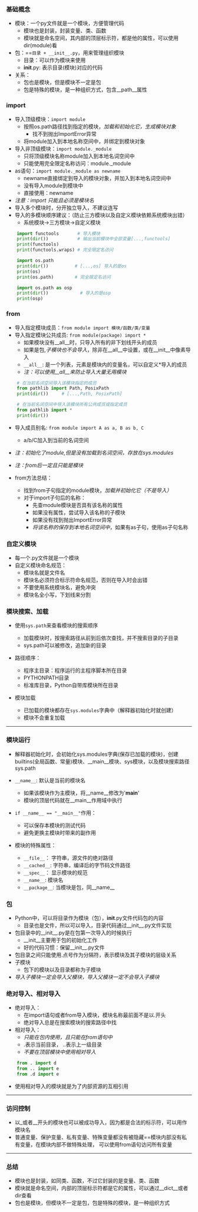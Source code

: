### 基础概念
- 模块：一个py文件就是一个模块，方便管理代码
    - 模块也是封装，封装变量、类、函数
    - 模块就是命名空间，其内部的顶层标示符，都是他的属性，可以使用dir(module)看
- 包：==`目录 + __init__.py`，用来管理组织模块
    - 目录：可以作为模块来使用
    - __init__.py: 表示目录(模块)对应的代码
- 关系：
    - 包也是模块，但是模块不一定是包
    - 包是特殊的模块，是一种组织方式，包含__path__属性

### import
- 导入顶级模块：`import module`
    - 按照os.path路径找到指定的模块，*加载和初始化它，生成模块对象*
        - 找不到抛出ImportError异常
    - 将module加入到本地名称空间中，并绑定到模块对象
- 导入非顶级模块：`import module._module`
    - 只将顶级模块名称module加入到本地名词空间中
    - 只能使用完全限定名称访问：module._module
- as语句：`import module._module as newname`
    - newname直接绑定到导入的模块对象，并加入到本地名词空间中
    - 没有导入module到模块中
    - 直接使用：newname
- *注意：import 只能且必须是模块名*
- 导入多个模块时，分开独立导入，不建议连写
- 导入的多模块顺序建议：（防止三方模块以及自定义模块依赖系统模块出错）
    - 系统模块->三方模块->自定义模块
```Python
    import functools       # 导入模块
    print(dir())           # 输出当前模块中全部变量[...,functools]
    print(functools)
    print(functools.wraps) # 完全限定名访问

    import os.path
    print(dir())          # [...,os] 导入的是os
    print(os)
    print(os.path)        # 完全限定名访问

    import os.path as osp
    print(dir())            # 导入的是osp
    print(osp)
```

### from
- 导入指定模块成员：`from module import 模块/函数/类/变量`
- 导入指定模块公共成员: `from module(package) import *`
    - 如果模块没有__all__时，只导入所有的非下划线开头的成员
    - 如果是包,*子模块也不会导入*，除非在__all__中设置，或在__init__中像素导入
    - `__all__`: 是一个列表，元素是模块内的变量名，可以自定义*导入的成员
    - *注：可以使用__all__来防止导入大量无用模块*
```Python
    # 在当前名词空间导入该模块指定的成员
    from pathlib import Path, PosixPath
    print(dir())     # [...,Path, PosixPath]

    # 在当前名词空间中导入该模块所有公共成员或指定成员
    from pathlib import *
    print(dir()) 
```

- 导入成员别名: `from module import A as a, B as b, C`
    - a/b/C加入到当前的名词空间
- *注：初始化了module,但是没有加载到名词空间，存放在sys.modules*
- *注：from后一定且只能是模块*

- from方法总结：
    - 找到from子句指定的module模块，*加载并初始化它（不是导入）*
    - 对于import子句后的名称：
        - 先查module模块是否具有该名称的属性
        - 如果没有属性，尝试导入该名称的子模块
        - 如果没有找到抛出ImportError异常
        - *将该名称的保存到本地名词空间中*，如果有as子句，使用as子句名称

### 自定义模块
- 每一个.py文件就是一个模块
- 自定义模块命名规范：
    - 模块名就是文件名
    - 模块名必须符合标示符命名规范，否则在导入时会出错
    - 不要使用系统模块名，避免冲突
    - 模块名全小写，下划线来分割

### 模块搜索、加载
- 使用`sys.path`来查看模块的搜索顺序
    - 加载模块时，按搜索路径从前到后依次查找，并不搜索目录的子目录
    - sys.path可以被修改，追加新的目录
- 路径顺序：
    - 程序主目录：程序运行的主程序脚本所在目录
    - PYTHONPATH目录
    - 标准库目录，Python自带库模块所在目录

- 模块加载
    - 已加载的模块都存在`sys.modules`字典中（解释器初始化时就创建）
    - 模块不会重复加载

***
### 模块运行
- 解释器初始化时，会初始化sys.modules字典(保存已加载的模块)，创建builtins(全局函数、常量)模块、__main__模块、sys模块，以及模块搜索路径sys.path

- `__name__`: 默认是当前的模块名
    - 如果该模块作为主模块，将__name__修改为'__main__'
    - 模块的顶层代码就在__main__作用域中执行
- `if __name__ == "__main__"`作用：
    - 可以保存本模块的测试代码
    - 避免更换主模块时带来的副作用

- 模块的特殊属性：
    - `__file__`： 字符串，源文件的绝对路径
    - `__cached__`: 字符串，编译后的字节码文件路径
    - `__spec__`： 显示模块的规范
    - `__name__`: 模块名
    - `__package__`: 当模块是包，同__name__

### 包
- Python中，可以将目录作为模块（包），__init__.py文件代码包的内容
    - 目录也是文件，所以可以导入，目录代码通过__init__.py文件实现
- 包目录中的__init__.py是在包第一次导入的时候执行
    - __init__主要用于包的初始化工作
    - 好的代码习惯：保留__init__.py文件
- 包目录之间只能使用.点号作为分隔符，表示模块及其子模块的层级关系
- 子模块
    - 包下的模块以及目录都称为子模块
- *导入子模块一定会导入父模块，导入父模块一定不会导入子模块*

### 绝对导入、相对导入
- 绝对导入：
    - 在import语句或者from导入模块，模块名称最前面不是以.开头
    - 绝对导入总是在搜索模块的搜索路径中找
- 相对导入：
    - *只能在包内使用，且只能在from语句中*
    - .表示当前目录， ..表示上一级目录
    - *不要在顶层模块中使用相对导入*
```Python
    from . import d
    from .. import e
    from .d import e
```
- 使用相对导入的模块就是为了内部资源的互相引用

***
### 访问控制 
- 以_或者__开头的模块也可以被成功导入，因为都是合法的标示符，可以用作模块名
- 普通变量、保护变量、私有变量、特殊变量都没有被隐藏==模块内部没有私有变量，在模块内部不做特殊处理， 可以使用from语句访问所有变量

***
### 总结
- 模块也是封装，如同类、函数，不过它封装的是变量、类、函数
- 模块就是命名空间，内部的顶层标示符都是它的属性，可以通过__dict__或者dir查看
- 包也是模块，但模块不一定是包，包是特殊的模块，是一种组织方式